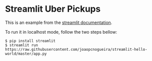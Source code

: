 # Streamlit Uber Pickups

This is an example from the [streamlit documentation](https://docs.streamlit.io/tutorial/create_a_data_explorer_app.html).

To run it in localhost mode, follow the two steps bellow:

```{bash}
$ pip install streamlit
$ streamlit run https://raw.githubusercontent.com/joaopcnogueira/streamlit-hello-world/master/app.py
```
